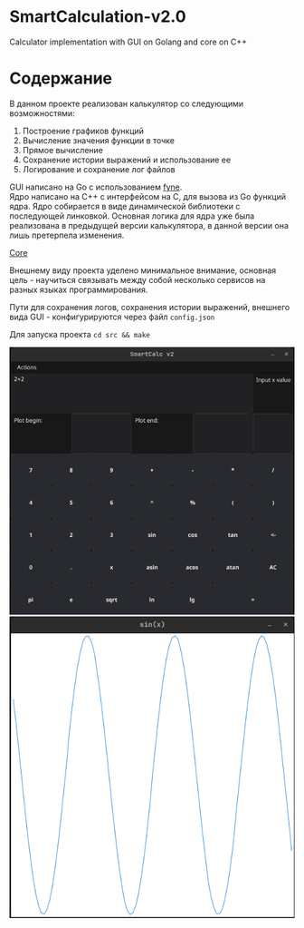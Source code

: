# SmartCalculation-v2.0

Calculator implementation with GUI on Golang and core on C++

# Содержание

В данном проекте реализован калькулятор со следующими возможностями:
1. Построение графиков функций
2. Вычисление значения функции в точке
3. Прямое вычисление 
4. Сохранение истории выражений и использование ее
5. Логирование и сохранение лог файлов

GUI написано на Go с использованием [fyne](https://fyne.io/).  
Ядро написано на C++ с интерфейсом на C, для вызова из Go функций ядра.
Ядро собирается в виде динамической библиотеки с последующей линковкой.
Основная логика для ядра уже была реализована в предыдущей версии калькулятора,
в данной версии она лишь претерпела изменения. 

[Core](https://github.com/sav1nbrave4code/Smart-Calculation-v1.0)

Внешнему виду проекта уделено минимальное внимание, основная цель - научиться
связывать между собой несколько сервисов на разных языках программирования.

Пути для сохранения логов, сохранения истории выражений, внешнего вида GUI -
конфигурируются через файл `config.json`

Для запуска проекта `cd src && make`

<img src="images/main.png" alt="main">
<img src="images/plot.png" alt="plot">
